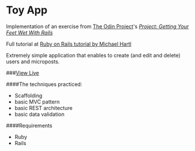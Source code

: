 # Toy App

Implementation of an exercise from [The Odin Project](http://theodinproject.com)'s  [*Project: Getting Your Feet Wet With Rails*](http://www.theodinproject.com/ruby-on-rails/getting-your-feet-wet)

Full tutorial at [Ruby on Rails tutorial by Michael Hartl](https://www.railstutorial.org/book/toy_app)

Extremely simple application that enables to create (and edit and delete) users and microposts.

###[View Live](https://jpeikert-toy-app.herokuapp.com)

####The techniques practiced:

* Scaffolding
* basic MVC pattern
* basic REST architecture
* basic data validation

####Requirements

* Ruby
* Rails
